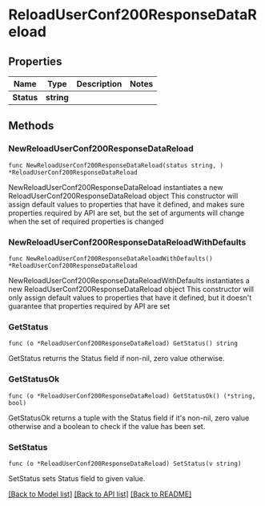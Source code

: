 # ReloadUserConf200ResponseDataReload

## Properties

Name | Type | Description | Notes
------------ | ------------- | ------------- | -------------
**Status** | **string** |  | 

## Methods

### NewReloadUserConf200ResponseDataReload

`func NewReloadUserConf200ResponseDataReload(status string, ) *ReloadUserConf200ResponseDataReload`

NewReloadUserConf200ResponseDataReload instantiates a new ReloadUserConf200ResponseDataReload object
This constructor will assign default values to properties that have it defined,
and makes sure properties required by API are set, but the set of arguments
will change when the set of required properties is changed

### NewReloadUserConf200ResponseDataReloadWithDefaults

`func NewReloadUserConf200ResponseDataReloadWithDefaults() *ReloadUserConf200ResponseDataReload`

NewReloadUserConf200ResponseDataReloadWithDefaults instantiates a new ReloadUserConf200ResponseDataReload object
This constructor will only assign default values to properties that have it defined,
but it doesn't guarantee that properties required by API are set

### GetStatus

`func (o *ReloadUserConf200ResponseDataReload) GetStatus() string`

GetStatus returns the Status field if non-nil, zero value otherwise.

### GetStatusOk

`func (o *ReloadUserConf200ResponseDataReload) GetStatusOk() (*string, bool)`

GetStatusOk returns a tuple with the Status field if it's non-nil, zero value otherwise
and a boolean to check if the value has been set.

### SetStatus

`func (o *ReloadUserConf200ResponseDataReload) SetStatus(v string)`

SetStatus sets Status field to given value.



[[Back to Model list]](../README.md#documentation-for-models) [[Back to API list]](../README.md#documentation-for-api-endpoints) [[Back to README]](../README.md)


